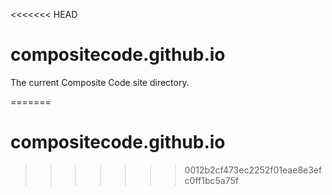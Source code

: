 <<<<<<< HEAD
# compositecode.github.io
The current Composite Code site directory.
 
=======
# compositecode.github.io
>>>>>>> 0012b2cf473ec2252f01eae8e3efc0ff1bc5a75f
